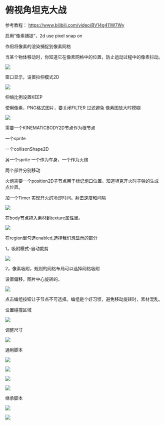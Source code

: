 # 俯视角坦克大战
参考教程： https://www.bilibili.com/video/BV14g411W7Wy


启用“像素捕捉”，2d use pixel snap on

作用将像素的渲染捕捉到像素网格

当某个物体移动时，你知道它在像素网格中的位置，防止运动过程中的像素抖动。

![](https://www.bilibili.com//i0.hdslb.com/bfs/note/c2df87a105f9b3d62949c9c40730022d564afe6c.jpg)

  

窗口显示，设置拉伸模式2D

![](https://www.bilibili.com//i0.hdslb.com/bfs/note/19123a40f7e34445b223c4568ad4025700df924c.jpg)

伸缩比例设置KEEP

使用像素，PNG格式图片，要关闭FILTER 过滤避免 像素图放大时模糊

![](https://www.bilibili.com//i0.hdslb.com/bfs/note/4c7f0e39a594c9cf7db25712e23f40ebcb9316d6.jpg)

需要一个KINEMATICBODY2D节点作为根节点

一个sprite

一个collisonShape2D

另一个sprite 一个作为车身，一个作为火炮

两个部件分别移动

火炮需要一个position2D子节点用于标记炮口位置。知道坦克开火时子弹的生成点位置。

加一个Timer 实现开火的冷却时间。射击速度和间隔

![](https://www.bilibili.com//i0.hdslb.com/bfs/note/e98254e309faf3f820f3614191350958ba73e21a.jpg)

  

在body节点拖入素材到texture属性里。

![](https://www.bilibili.com//i0.hdslb.com/bfs/note/d0e32b14316a7fffe4c11e53892b2a4b40256dd3.jpg)

在region里勾选enabled,选择我们想显示的部分

1，吸附模式-自动裁剪

![](https://www.bilibili.com//i0.hdslb.com/bfs/note/e82f1aeb1ebb9743ac2b31d1427027789dac68d0.jpg)

2，像素吸附，规则的网格布局可以选择网格吸附

设置偏移，图片中心旋转的。

![](https://www.bilibili.com//i0.hdslb.com/bfs/note/dae41892aab1c4437c91aa9d3990540bda75734e.jpg)

点击编组按钮让子节点不可选择。编组是个好习惯，避免移动旋转时，素材混乱。

设置碰撞区域

![](https://www.bilibili.com//i0.hdslb.com/bfs/note/7efb7a81c24f8cf27205bced79fdcdde66f173c0.jpg)

调整尺寸

![](https://www.bilibili.com//i0.hdslb.com/bfs/note/664d697dec73105cd36ccc6632f9913c481ea408.jpg)

  

通用脚本

![](https://www.bilibili.com//i0.hdslb.com/bfs/note/5599e3b875f65d4b6d04e817125c2f733fc22979.jpg)

  

![](https://www.bilibili.com//i0.hdslb.com/bfs/note/db42beeaf0a6cd2548e88e91ff94035237112dc7.jpg)

  

![](https://www.bilibili.com//i0.hdslb.com/bfs/note/833e8571347cb26e62c1a65f315506a8f049351b.jpg)

  

![](https://www.bilibili.com//i0.hdslb.com/bfs/note/8c91367d35fb40a7cdceae274467fc4c8667e402.jpg)

继承脚本

![](https://www.bilibili.com//i0.hdslb.com/bfs/note/398c0095ec638c13016ba97ec970e23900188a8e.jpg)

  

![](https://www.bilibili.com//i0.hdslb.com/bfs/note/49f6c4130448d9347d8a1a0b332fef56946a1c57.jpg)
